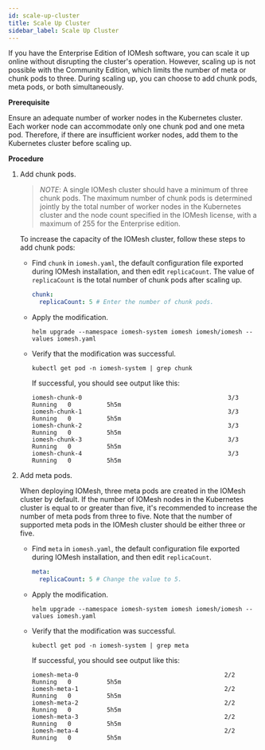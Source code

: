 ```yaml
---
id: scale-up-cluster
title: Scale Up Cluster
sidebar_label: Scale Up Cluster
---
```


If you have the Enterprise Edition of IOMesh software, you can scale it up online without disrupting the cluster's operation. However, scaling up is not possible with the Community Edition, which limits the number of meta or chunk pods to three. During scaling up, you can choose to add chunk pods, meta pods, or both simultaneously.

**Prerequisite**

Ensure an adequate number of worker nodes in the Kubernetes cluster. Each worker node can accommodate only one chunk pod and one meta pod. Therefore, if there are insufficient worker nodes, add them to the Kubernetes cluster before scaling up.

**Procedure**

1. Add chunk pods.
  
   >_NOTE_: A single IOMesh cluster should have a minimum of three chunk pods. The maximum number of chunk pods is determined jointly by the total number of worker nodes in the Kubernetes cluster and the node count specified in the IOMesh license, with a maximum of 255 for the Enterprise edition.
   
   To increase the capacity of the IOMesh cluster, follow these steps to add chunk pods:

   - Find `chunk` in `iomesh.yaml`, the default configuration file exported during IOMesh installation, and then edit `replicaCount`. The value of `replicaCount` is the total number of chunk pods after scaling up.
  
      ```yaml
      chunk:
        replicaCount: 5 # Enter the number of chunk pods.
      ```
   - Apply the modification.
    
      ```shell
      helm upgrade --namespace iomesh-system iomesh iomesh/iomesh --values iomesh.yaml
      ```
   - Verify that the modification was successful.
    
      ```shell
      kubectl get pod -n iomesh-system | grep chunk
      ```   
   
     If successful, you should see output like this:
      ```output
      iomesh-chunk-0                                         3/3     Running   0          5h5m
      iomesh-chunk-1                                         3/3     Running   0          5h5m
      iomesh-chunk-2                                         3/3     Running   0          5h5m
      iomesh-chunk-3                                         3/3     Running   0          5h5m
      iomesh-chunk-4                                         3/3     Running   0          5h5m
      ```

2. Add meta pods. 
   
	 When deploying IOMesh, three meta pods are created in the IOMesh cluster by default. If the number of IOMesh nodes in the Kubernetes cluster is equal to or greater than five, it's recommended to increase the number of meta pods from three to five. Note that the number of supported meta pods in the IOMesh cluster should be either three or five.

   - Find `meta` in `iomesh.yaml`, the default configuration file exported during IOMesh installation, and then edit `replicaCount`.

      ```yaml
      meta:
        replicaCount: 5 # Change the value to 5.
      ```
   - Apply the modification.
      ```shell
      helm upgrade --namespace iomesh-system iomesh iomesh/iomesh --values iomesh.yaml
      ```
   - Verify that the modification was successful.

      ```shell
      kubectl get pod -n iomesh-system | grep meta
      ```

      If successful, you should see output like this:
      ```output
      iomesh-meta-0                                         2/2     Running   0          5h5m
      iomesh-meta-1                                         2/2     Running   0          5h5m
      iomesh-meta-2                                         2/2     Running   0          5h5m
      iomesh-meta-3                                         2/2     Running   0          5h5m
      iomesh-meta-4                                         2/2     Running   0          5h5m
      ```

